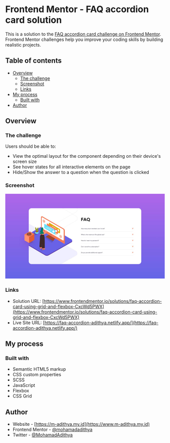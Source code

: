 # Frontend Mentor - FAQ accordion card solution

This is a solution to the [FAQ accordion card challenge on Frontend Mentor](https://www.frontendmentor.io/challenges/faq-accordion-card-XlyjD0Oam). Frontend Mentor challenges help you improve your coding skills by building realistic projects. 

## Table of contents

- [Overview](#overview)
  - [The challenge](#the-challenge)
  - [Screenshot](#screenshot)
  - [Links](#links)
- [My process](#my-process)
  - [Built with](#built-with)
- [Author](#author)

## Overview

### The challenge

Users should be able to:

- View the optimal layout for the component depending on their device's screen size
- See hover states for all interactive elements on the page
- Hide/Show the answer to a question when the question is clicked

### Screenshot

![](./screenshot.jpg)

### Links

- Solution URL: [https://www.frontendmentor.io/solutions/faq-accordion-card-using-grid-and-flexbox-CxcWd5PWX](https://www.frontendmentor.io/solutions/faq-accordion-card-using-grid-and-flexbox-CxcWd5PWX)
- Live Site URL: [https://faq-accordion-adithya.netlify.app/](https://faq-accordion-adithya.netlify.app/)

## My process

### Built with

- Semantic HTML5 markup
- CSS custom properties
- SCSS
- JavaScript
- Flexbox
- CSS Grid

## Author

- Website - [https://m-adithya.my.id](https://www.m-adithya.my.id)
- Frontend Mentor - [@mohamadadithya](https://www.frontendmentor.io/profile/mohamadadithya)
- Twitter - [@MohamadAdithya](https://www.twitter.com/MohamadAdithya)
